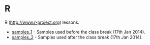 R
=

R (http://www.r-project.org) lessons. 

* [samples_1](./samples_1) - Samples used before the class break (17th Jan 2014).
* [samples_2](./samples_2) - Samples used after the class break (17th Jan 2014).


